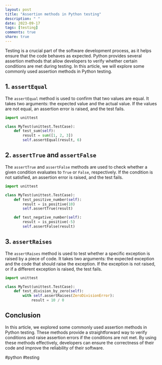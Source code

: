 ```yaml
---
layout: post
title: "Assertion methods in Python testing"
description: " "
date: 2023-09-17
tags: [testing]
comments: true
share: true
---
```


Testing is a crucial part of the software development process, as it helps ensure that the code behaves as expected. Python provides several assertion methods that allow developers to verify whether certain conditions are met during testing. In this article, we will explore some commonly used assertion methods in Python testing.

## 1. `assertEqual`

The `assertEqual` method is used to confirm that two values are equal. It takes two arguments: the expected value and the actual value. If the values are not equal, an assertion error is raised, and the test fails.

```python
import unittest

class MyTest(unittest.TestCase):
    def test_sum(self):
        result = sum([1, 2, 3])
        self.assertEqual(result, 6)
```

## 2. `assertTrue` and `assertFalse`

The `assertTrue` and `assertFalse` methods are used to check whether a given condition evaluates to `True` or `False`, respectively. If the condition is not satisfied, an assertion error is raised, and the test fails.

```python
import unittest

class MyTest(unittest.TestCase):
    def test_positive_number(self):
        result = is_positive(10)
        self.assertTrue(result)

    def test_negative_number(self):
        result = is_positive(-5)
        self.assertFalse(result)
```

## 3. `assertRaises`

The `assertRaises` method is used to test whether a specific exception is raised by a piece of code. It takes two arguments: the expected exception and the code that should raise the exception. If the exception is not raised, or if a different exception is raised, the test fails.

```python
import unittest

class MyTest(unittest.TestCase):
    def test_division_by_zero(self):
        with self.assertRaises(ZeroDivisionError):
            result = 10 / 0
```

## Conclusion

In this article, we explored some commonly used assertion methods in Python testing. These methods provide a straightforward way to verify conditions and raise assertion errors if the conditions are not met. By using these methods effectively, developers can ensure the correctness of their code and improve the reliability of their software.

#python #testing